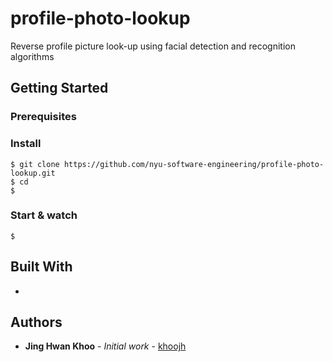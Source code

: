 # profile-photo-lookup

Reverse profile picture look-up using facial detection and recognition algorithms


## Getting Started

### Prerequisites



### Install

    $ git clone https://github.com/nyu-software-engineering/profile-photo-lookup.git
    $ cd
    $

### Start & watch

    $

## Built With

*


## Authors

* **Jing Hwan Khoo** - *Initial work* - [khoojh](https://github.com/khoojh)

